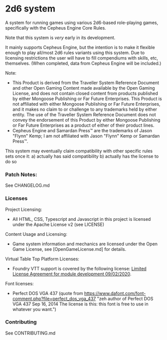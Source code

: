 # 2d6 system
A system for running games using various 2d6-based role-playing games, specifically with the Cepheus Engine Core Rules.

Note that this system is *very* early in its development.

It mainly supports Cepheus Engine, but the intention is to make it flexible enough to play all/most 2d6 rules variants using this system.
Due to licensing restrictions the user will have to fill compendiums with skills, etc, themselves. (When completed, data from Cepheus Engine will be included.) 

Note:
* This Product is derived from the Traveller System Reference Document and other Open Gaming Content made available by the Open Gaming License, and does not contain closed content from products published by either Mongoose Publishing or Far Future Enterprises. This Product is not affiliated with either Mongoose Publishing or Far Future Enterprises, and it makes no claim to or challenge to any trademarks held by either entity. The use of the Traveller System Reference Document does not convey the endorsement of this Product by either Mongoose Publishing or Far Future Enterprises as a product of either of their product lines.
* Cepheus Engine and Samardan Press™ are the trademarks of Jason "Flynn" Kemp; I am not affiliated with Jason "Flynn" Kemp or Samardan Press™.    

This system may eventually claim compatibility with other specific rules sets once it:
a) actually has said compatibility 
b) actually has the license to do so


### Patch Notes:
See CHANGELOG.md


### Licenses
Project Licensing:
*  All HTML, CSS, Typescript and Javascript in this project is licensed under the Apache License v2 (see LICENSE)

Content Usage and Licensing:
*  Game system information and mechanics are licensed under the Open Game License, see [OpenGameLicense.md] for details.

Virtual Table Top Platform Licenses:
*  Foundry VTT support is covered by the following license: [Limited License Agreement for module development 09/02/2020](https://foundryvtt.com/article/license/).

Font licenses:
* Perfect DOS VGA 437 (quote from https://www.dafont.com/font-comment.php?file=perfect_dos_vga_437 "zeh  author of Perfect DOS VGA 437   Sep 16, 2014 The license is this: this font is free to use in whatever you want.")

### Contributing
See CONTRIBUTING.md
